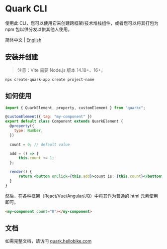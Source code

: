 # Quark CLI

使用此 CLI，您可以使用它来创建跨框架/技术堆栈组件，或者您可以将其打包为 npm 包以供分发以供其他人使用。

简体中文 | [English](./README.en-US.md)

## 安装并创建

> 注意：Vite 需要 Node.js 版本 14.18+、16+。

```
npx create-quark-app create project-name
```

## 如何使用

```jsx
import { QuarkElement, property, customElement } from "quarkc";

@customElement({ tag: "my-component" })
export default class Component extends QuarkElement {
  @property({
    type: Number,
  })
  
  count = 0; // default value

  add = () => {
	  this.count += 1;
  };

  render() {
	  return <button onClick={this.add}>count is: {this.count}</button>;
  }
}
```

然后，在各种框架（React/Vue/Angular/JQ）中将其作为普通的 html 元素使用即可。

```html
<my-component count="0"></my-component>
```

## 文档

如需完整文档，请访问 [quark.hellobike.com](https://quark.hellobike.com)
